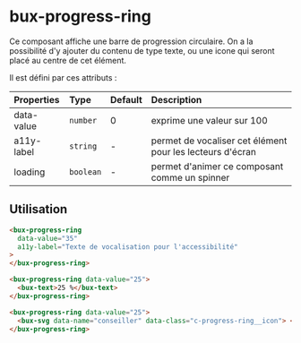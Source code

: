 # bux-progress-ring

Ce composant affiche une barre de progression circulaire. On a la possibilité d'y ajouter du contenu de type texte, ou une icone qui seront placé au centre de cet élément.

Il est défini par ces attributs :

| Properties | Type      | Default | Description                                               |
| :--------- | :-------- | :------ | :-------------------------------------------------------- |
| data-value | `number`  | 0       | exprime une valeur sur 100                                |
| a11y-label | `string`  | -       | permet de vocaliser cet élément pour les lecteurs d'écran |
| loading    | `boolean` | -       | permet d'animer ce composant comme un spinner             |

## Utilisation

```html
<bux-progress-ring
  data-value="35"
  a11y-label="Texte de vocalisation pour l'accessibilité"
>
</bux-progress-ring>
```

```html
<bux-progress-ring data-value="25">
  <bux-text>25 %</bux-text>
</bux-progress-ring>
```

```html
<bux-progress-ring data-value="25">
  <bux-svg data-name="conseiller" data-class="c-progress-ring__icon"> </bux-svg>
</bux-progress-ring>
```
